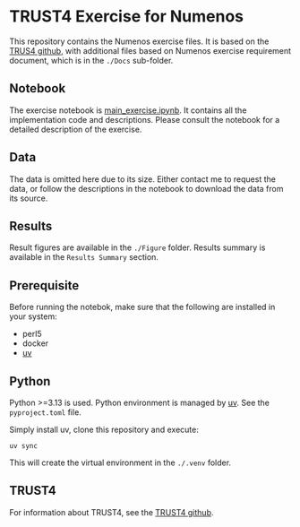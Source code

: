 # TRUST4 Exercise for Numenos

This repository contains the Numenos exercise files. It is based on the [TRUS4 github](https://github.com/liulab-dfci/TRUST4), with additional files based on Numenos exercise requirement document, which is in the `./Docs` sub-folder.

## Notebook
The exercise notebook is [main_exercise.ipynb](https://github.com/yoramzarai/Numenos-exercise/blob/main/main_exercise.ipynb). It contains all the implementation code and descriptions. Please consult the notebook for a detailed description of the exercise.

## Data
The data is omitted here due to its size. Either contact me to request the data, or follow the descriptions in the notebook to download the data from its source.

## Results
Result figures are available in the `./Figure` folder. Results summary is available in the `Results Summary` section.

## Prerequisite
Before running the notebok, make sure that the following are installed in your system:
- perl5
- docker
- [uv](https://docs.astral.sh/uv/)

## Python
Python >=3.13 is used. Python environment is managed by [uv](https://docs.astral.sh/uv/). See the `pyproject.toml` file.

Simply install uv, clone this repository and execute:
```console
uv sync
```
This will create the virtual environment in the `./.venv` folder.

## TRUST4
For information about TRUST4, see the [TRUST4 github](https://github.com/liulab-dfci/TRUST4).
